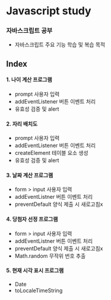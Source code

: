 # Javascript study
### 자바스크립트 공부
- 자바스크립트 주요 기능 학습 및 복습 목적

## Index
#### 1. 나이 계산 프로그램
- prompt 사용자 입력
- addEventListener 버튼 이벤트 처리
- 유효성 검증 및 alert

#### 2. 자리 배치도
- prompt 사용자 입력
- addEventListener 버튼 이벤트 처리
- createElement 테이블 요소 생성
- 유효성 검증 및 alert

#### 3. 날짜 계산 프로그램
- form > input 사용자 입력
- addEventListner 버튼 이벤트 처리
- preventDefault 양식 제출 시 새로고침x

#### 4. 당첨자 선정 프로그램
- form > input 사용자 입력
- addEventListner 버튼 이벤트 처리
- preventDefault 양식 제출 시 새로고침x
- Math.random 무작위 번호 추출

#### 5. 현재 시각 표시 프로그램
- Date
- toLocaleTimeString
